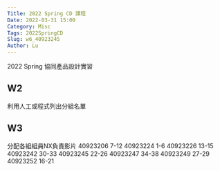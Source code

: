 ```yaml
---
Title: 2022 Spring CD 課程
Date: 2022-03-31 15:00
Category: Misc
Tags: 2022SpringCD
Slug: w6_40923245
Author: Lu
---
```


2022 Spring 協同產品設計實習

<!-- PELICAN_END_SUMMARY -->

W2
----
利用人工或程式列出分組名單


W3
----

分配各組組員NX負責影片
40923206 7-12
40923224 1-6
40923226 13-15
40923242 30-33
40923245 22-26
40923247 34-38
40923249 27-29
40923252 16-21

